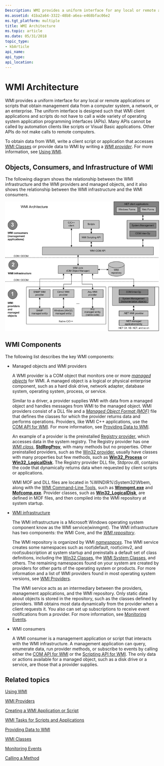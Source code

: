 ```yaml
---
Description: WMI provides a uniform interface for any local or remote applications or scripts that obtain management data from a computer system, a network, or an enterprise.
ms.assetid: 41ba2a64-3322-48b8-a6ea-e468bfac06e2
ms.tgt_platform: multiple
title: WMI Architecture
ms.topic: article
ms.date: 05/31/2018
topic_type:
- kbArticle
api_name: 
api_type: 
api_location: 
---
```


# WMI Architecture

WMI provides a uniform interface for any local or remote applications or scripts that obtain management data from a computer system, a network, or an enterprise. The uniform interface is designed such that WMI client applications and scripts do not have to call a wide variety of operating system application programming interfaces (APIs). Many APIs cannot be called by automation clients like scripts or Visual Basic applications. Other APIs do not make calls to remote computers.

To obtain data from WMI, write a client script or application that accesses [WMI Classes](wmi-classes.md) or provide data to WMI by writing a [*WMI provider*](gloss-p.md). For more information, see [Using WMI](using-wmi.md).

## Objects, Consumers, and Infrastructure of WMI

The following diagram shows the relationship between the WMI infrastructure and the WMI providers and managed objects, and it also shows the relationship between the WMI infrastructure and the WMI consumers.

![relationship between wmi infrastructure, wmi providers, and managed objects](images/wmi-architecture.png)

## WMI Components

The following list describes the key WMI components:

-   Managed objects and WMI providers

    A WMI provider is a COM object that monitors one or more [*managed objects*](gloss-m.md) for WMI. A managed object is a logical or physical enterprise component, such as a hard disk drive, network adapter, database system, operating system, process, or service.

    Similar to a driver, a provider supplies WMI with data from a managed object and handles messages from WMI to the managed object. WMI providers consist of a DLL file and a [*Managed Object Format (MOF)*](gloss-m.md) file that defines the classes for which the provider returns data and performs operations. Providers, like WMI C++ applications, use the [COM API for WMI](com-api-for-wmi.md). For more information, see [Providing Data to WMI](providing-data-to-wmi.md).

    An example of a provider is the preinstalled [Registry provider](https://docs.microsoft.com/previous-versions/windows/desktop/regprov/system-registry-provider), which accesses data in the system registry. The Registry provider has one [*WMI class*](gloss-w.md), [**StdRegProv**](https://docs.microsoft.com/previous-versions/windows/desktop/regprov/stdregprov), with many methods but no properties. Other preinstalled providers, such as the [Win32 provider](https://docs.microsoft.com/windows/desktop/CIMWin32Prov/win32-provider), usually have classes with many properties but few methods, such as [**Win32\_Process**](https://docs.microsoft.com/windows/desktop/CIMWin32Prov/win32-process) or [**Win32\_LogicalDisk**](https://docs.microsoft.com/windows/desktop/CIMWin32Prov/win32-logicaldisk). The Registry provider DLL file, Stdprov.dll, contains the code that dynamically returns data when requested by client scripts or applications.

    WMI MOF and DLL files are located in %WINDIR%\\System32\\Wbem, along with the [WMI Command-Line Tools](wmi-command-line-tools.md), such as [**Winmgmt.exe**](winmgmt.md) and [**Mofcomp.exe**](mofcomp.md). Provider classes, such as [**Win32\_LogicalDisk**](https://docs.microsoft.com/windows/desktop/CIMWin32Prov/win32-logicaldisk), are defined in MOF files, and then compiled into the WMI repository at system startup.

-   [WMI infrastructure](wmi-infrastructure.md)

    The WMI infrastructure is a Microsoft Windows operating system component know as the WMI service(winmgmt). The WMI infrastructure has two components: the WMI Core, and the [*WMI repository*](gloss-w.md).

    The WMI repository is organized by WMI [*namespaces*](gloss-n.md). The WMI service creates some namespaces such as root\\default, root\\cimv2, and root\\subscription at system startup and preinstalls a default set of class definitions, including the [Win32 Classes](https://docs.microsoft.com/windows/desktop/CIMWin32Prov/win32-provider), the [WMI System Classes](wmi-system-classes.md), and others. The remaining namespaces found on your system are created by providers for other parts of the operating system or products. For more information and a list of WMI providers found in most operating system versions, see [WMI Providers](wmi-providers.md).

    The WMI service acts as an intermediary between the providers, management applications, and the WMI repository. Only static data about objects is stored in the repository, such as the classes defined by providers. WMI obtains most data dynamically from the provider when a client requests it. You also can set up subscriptions to receive event notifications from a provider. For more information, see [Monitoring Events](monitoring-events.md).

-   WMI consumers

    A WMI consumer is a management application or script that interacts with the WMI infrastructure. A management application can query, enumerate data, run provider methods, or subscribe to events by calling either the [COM API for WMI](com-api-for-wmi.md) or the [Scripting API for WMI](scripting-api-for-wmi.md). The only data or actions available for a managed object, such as a disk drive or a service, are those that a provider supplies.

## Related topics

<dl> <dt>

[Using WMI](using-wmi.md)
</dt> <dt>

[WMI Providers](wmi-providers.md)
</dt> <dt>

[Creating a WMI Application or Script](creating-a-wmi-application-or-script.md)
</dt> <dt>

[WMI Tasks for Scripts and Applications](wmi-tasks-for-scripts-and-applications.md)
</dt> <dt>

[Providing Data to WMI](providing-data-to-wmi.md)
</dt> <dt>

[WMI Classes](wmi-classes.md)
</dt> <dt>

[Monitoring Events](monitoring-events.md)
</dt> <dt>

[Calling a Method](calling-a-method.md)
</dt> </dl>

 

 




